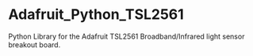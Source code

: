# Adafruit_Python_TSL2561
Python Library for the Adafruit TSL2561 Broadband/Infrared light sensor breakout board.
